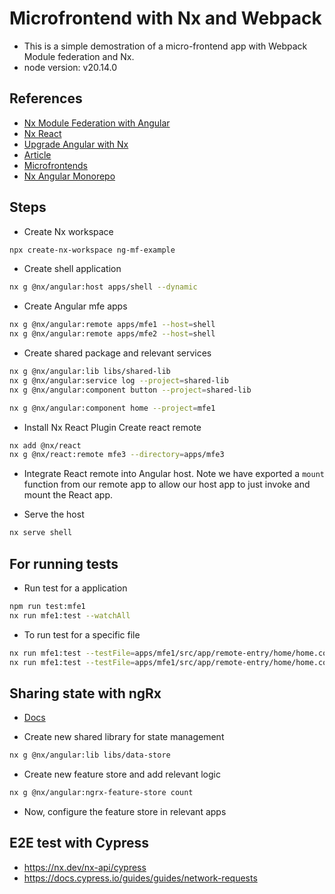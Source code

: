 # Microfrontend with Nx and Webpack

- This is a simple demostration of a micro-frontend app with Webpack Module federation and Nx.
- node version: v20.14.0

## References

- [Nx Module Federation with Angular](https://nx.dev/recipes/angular/dynamic-module-federation-with-angular)
- [Nx React](https://nx.dev/nx-api/react)
- [Upgrade Angular with Nx](https://medium.com/@marcelltech/update-guide-nx-workspace-to-angular-17-77af98c88895)
- [Article](https://javascript-conference.com/blog/microfrontends-in-the-monorepo/)
- [Microfrontends](https://javascript.plainenglish.io/its-time-to-talk-about-import-map-micro-frontend-and-nx-monorepo-0b8e2c07568a)
- [Nx Angular Monorepo](https://nx.dev/getting-started/tutorials/angular-monorepo-tutorial)

## Steps

- Create Nx workspace

```sh
npx create-nx-workspace ng-mf-example
```

- Create shell application

```sh
nx g @nx/angular:host apps/shell --dynamic
```

- Create Angular mfe apps

```sh
nx g @nx/angular:remote apps/mfe1 --host=shell
nx g @nx/angular:remote apps/mfe2 --host=shell
```

- Create shared package and relevant services

```sh
nx g @nx/angular:lib libs/shared-lib
nx g @nx/angular:service log --project=shared-lib
nx g @nx/angular:component button --project=shared-lib
```

```sh
nx g @nx/angular:component home --project=mfe1
```

- Install Nx React Plugin Create react remote

```sh
nx add @nx/react
nx g @nx/react:remote mfe3 --directory=apps/mfe3
```

- Integrate React remote into Angular host. Note we have exported a `mount` function from our remote app to allow our host app to just invoke and mount the React app.

- Serve the host

```sh
nx serve shell
```

## For running tests

- Run test for a application

```sh
npm run test:mfe1
nx run mfe1:test --watchAll
```

- To run test for a specific file

```sh
nx run mfe1:test --testFile=apps/mfe1/src/app/remote-entry/home/home.component.spec.ts
nx run mfe1:test --testFile=apps/mfe1/src/app/remote-entry/home/home.component.spec.ts --watch
```

## Sharing state with ngRx

- [Docs](https://nx.dev/nx-api/angular/generators/ngrx-root-store)

- Create new shared library for state management

```sh
nx g @nx/angular:lib libs/data-store
```

- Create new feature store and add relevant logic

```sh
nx g @nx/angular:ngrx-feature-store count
```

- Now, configure the feature store in relevant apps

## E2E test with Cypress

- https://nx.dev/nx-api/cypress
- https://docs.cypress.io/guides/guides/network-requests
